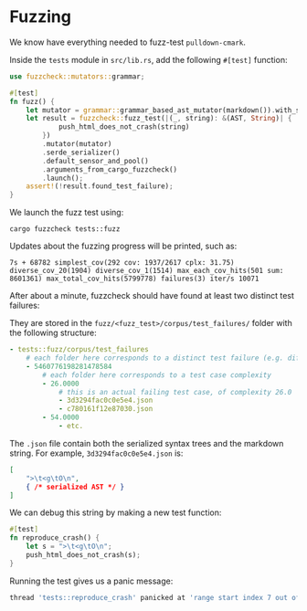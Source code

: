# Fuzzing

We know have everything needed to fuzz-test `pulldown-cmark`.

Inside the `tests` module in `src/lib.rs`, add the following `#[test]` function:

```rust ignore
use fuzzcheck::mutators::grammar;

#[test]
fn fuzz() {
    let mutator = grammar::grammar_based_ast_mutator(markdown()).with_string();
    let result = fuzzcheck::fuzz_test(|(_, string): &(AST, String)| {
            push_html_does_not_crash(string)
        })
        .mutator(mutator)
        .serde_serializer()
        .default_sensor_and_pool()
        .arguments_from_cargo_fuzzcheck()
        .launch();
    assert!(!result.found_test_failure);
}
```

We launch the fuzz test using:
```
cargo fuzzcheck tests::fuzz
```

Updates about the fuzzing progress will be printed, such as:
```
7s + 68782 simplest_cov(292 cov: 1937/2617 cplx: 31.75) diverse_cov_20(1904) diverse_cov_1(1514) max_each_cov_hits(501 sum: 8601361) max_total_cov_hits(5799778) failures(3) iter/s 10071
```
After about a minute, fuzzcheck should have found at least two distinct test failures:

They are stored in the `fuzz/<fuzz_test>/corpus/test_failures/` folder with the following structure:
```yaml
- tests::fuzz/corpus/test_failures
    # each folder here corresponds to a distinct test failure (e.g. different panic locations)
    - 5460776198281478584
        # each folder here corresponds to a test case complexity
        - 26.0000
            # this is an actual failing test case, of complexity 26.0
            - 3d3294fac0c0e5e4.json
            - c780161f12e87030.json
        - 54.0000
            - etc.
```
The `.json` file contain both the serialized syntax trees and the markdown string. For example,
`3d3294fac0c0e5e4.json` is:
```json
[
    ">\t<g\tO\n",
    { /* serialized AST */ }
]
```
We can debug this string by making a new test function:

```rust ignore
#[test]
fn reproduce_crash() {
    let s = ">\t<g\tO\n";
    push_html_does_not_crash(s);
}
```

Running the test gives us a panic message:
```sh
thread 'tests::reproduce_crash' panicked at 'range start index 7 out of range for slice of length 5', src/scanners.rs:871:17
```